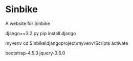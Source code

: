 # Sinbike
A website for Sinbike

django==3.2
py pip install django

myvenv
cd Sinbike\djangoproject\myvenv\Scripts activate

bootstrap-4.5.3
jquery-3.6.0